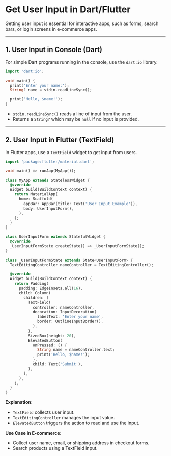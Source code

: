 # Get User Input in Dart/Flutter

Getting user input is essential for interactive apps, such as forms, search bars, or login screens in e-commerce apps.

---

## 1. User Input in Console (Dart)

For simple Dart programs running in the console, use the `dart:io` library.

```dart
import 'dart:io';

void main() {
  print('Enter your name:');
  String? name = stdin.readLineSync();

  print('Hello, $name!');
}
````

* `stdin.readLineSync()` reads a line of input from the user.
* Returns a `String?` which may be `null` if no input is provided.

---

## 2. User Input in Flutter (TextField)

In Flutter apps, use a `TextField` widget to get input from users.

```dart
import 'package:flutter/material.dart';

void main() => runApp(MyApp());

class MyApp extends StatelessWidget {
  @override
  Widget build(BuildContext context) {
    return MaterialApp(
      home: Scaffold(
        appBar: AppBar(title: Text('User Input Example')),
        body: UserInputForm(),
      ),
    );
  }
}

class UserInputForm extends StatefulWidget {
  @override
  _UserInputFormState createState() => _UserInputFormState();
}

class _UserInputFormState extends State<UserInputForm> {
  TextEditingController nameController = TextEditingController();

  @override
  Widget build(BuildContext context) {
    return Padding(
      padding: EdgeInsets.all(16),
      child: Column(
        children: [
          TextField(
            controller: nameController,
            decoration: InputDecoration(
              labelText: 'Enter your name',
              border: OutlineInputBorder(),
            ),
          ),
          SizedBox(height: 20),
          ElevatedButton(
            onPressed: () {
              String name = nameController.text;
              print('Hello, $name!');
            },
            child: Text('Submit'),
          ),
        ],
      ),
    );
  }
}
```

**Explanation:**

* `TextField` collects user input.
* `TextEditingController` manages the input value.
* `ElevatedButton` triggers the action to read and use the input.

**Use Case in E-commerce:**

* Collect user name, email, or shipping address in checkout forms.
* Search products using a TextField input.
